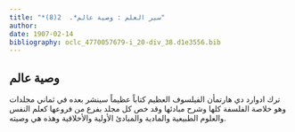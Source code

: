 ```yaml
---
title: "*سير العلم : وصية عالم*.  2(8)"
author: 
date: 1907-02-14
bibliography: oclc_4770057679-i_20-div_38.d1e3556.bib
---
```




##  وصية عالم 


 ترك ادوارد دي هارتمأن الفيلسوف العظيم كتاباً عظيماً سينشر بعده في  ثماني  مجلدات وهو خلاصة الفلسفة كلها وشرح مبادئها وقد خص كل مجلد بفرع من فروعها كعلم النفس والعلوم الطبيعية والمادية والمبادئ الأولية والأخلاقية وهذه هي وصيته. 
